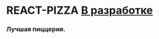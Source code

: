<h1 style='border-bottom: solid 1px #00000'>REACT-PIZZA <a href='#'>В разработке</a></h1>

<h3>Лучшая пиццерия.</h3>
